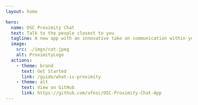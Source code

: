 ```yaml
---
layout: home

hero:
  name: OSC Proximity Chat
  text: Talk to the people closest to you
  tagline: A new app with an innovative take on communication within your community
  image:
    src: ./imgs/cat.jpeg
    alt: ProximityLogo
  actions:
    - theme: brand
      text: Get Started
      link: /guide/what-is-proximity
    - theme: alt
      text: View on GitHub
      link: https://github.com/ufosc/OSC-Proximity-Chat-App
---
```

